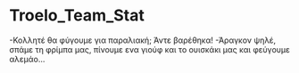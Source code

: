 # Troelo_Team_Stat
-Κολλητέ θα φύγουμε για παραλιακή; 
Άντε βαρέθηκα! 
-Άραγκον ψηλέ, σπάμε τη φρίμπα μας, πίνουμε ενα γιούφ και το ουισκάκι μας και φεύγουμε αλεμάο...
